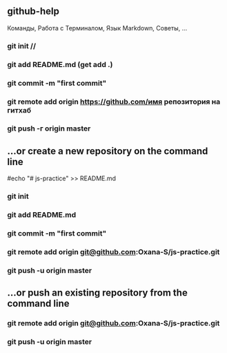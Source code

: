## github-help
Команды, Работа с Терминалом, Язык Markdown, Советы, ...
### git init // 

### git add README.md (get add .)
### git commit -m "first commit"
### git remote add origin https://github.com/имя репозитория на гитхаб
### git push -г origin master


## …or create a new repository on the command line

#echo "# js-practice" >> README.md
### git init
### git add README.md
### git commit -m "first commit"
### git remote add origin git@github.com:Oxana-S/js-practice.git
### git push -u origin master

## …or push an existing repository from the command line

### git remote add origin git@github.com:Oxana-S/js-practice.git
### git push -u origin master
